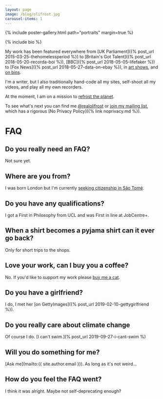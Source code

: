 ```yaml
---
layout: page
image: /blog/olifrost.jpg
carousel-items: 1
---
```


<style>
.owl-dots {
  display: none;
}
</style>

{% include poster-gallery.html path="portraits" margin=true %}

{% include bio %}

My work has been featured everywhere from [UK Parliament]({% post_url 2015-03-25-thehomelessperiod %}) to [Britain's Got Talent]({% post_url 2018-05-20-recorda-boi %}), [BBC]({% post_url 2018-05-05-lifefaker %}) to [Fox News]({% post_url 2018-05-27-data-on-ebay %}), in [art shows](/refer), and [on bins](/little-tips).

I'm a writer, but I also traditionally hand-code all my sites, self-shoot all my videos, and play all my own recorders.

At the moment, I am on a mission to [refrost the planet](/refrost).

To see what's next you can find me [@realolifrost](/s) or [join my mailing list](#footer), which has a rigorous [No Privacy Policy]({% link noprivacy.md %}).

# FAQ

## Do you really need an FAQ?
Not sure yet.

## Where are you from?
I was born London but I'm currently [seeking citizenship in São Tomé](/blog/sao-tome-citizen/).

## Do you have any qualifications?
I got a First in Philosophy from UCL and was First in line at JobCentre+.

## When a shirt becomes a pyjama shirt can it ever go back?
Only for short trips to the shops.

## Love your work, can I buy you a coffee?
No. If you'd like to support my work please [buy me a cat](/buymeacat).

## Do you have a girlfriend?
I do, I met her [on GettyImages]({% post_url 2019-02-10-gettygirlfriend %}).

## Do you really care about climate change
Of course I do. [I can't swim.](% post_url 2019-09-27-i-cant-swim %)

## Will you do something for me?
[Ask me](mailto:{{ site.author.email }}). As long as it's not weird…

## How do you feel the FAQ went?
I think it was alright. Maybe not self-deprecating enough?
